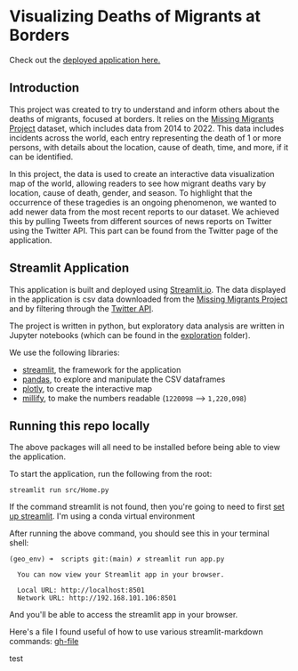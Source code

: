 # Visualizing Deaths of Migrants at Borders

Check out the [deployed application here.](https://citlali-trigos-raczkowski-migrant-data-visualiza-srchome-b0llv8.streamlitapp.com/)

## Introduction

This project was created to try to understand and inform others about the deaths of migrants, focused at borders. It relies on the [Missing Migrants Project](https://missingmigrants.iom.int/) dataset, which includes data from 2014 to 2022. This data includes incidents across the world, each entry representing the death of 1 or more persons, with details about the location, cause of death, time, and more, if it can be identified.

In this project, the data is used to create an interactive data visualization map of the world, allowing readers to see how migrant deaths vary by location, cause of death, gender, and season. To highlight that the occurrence of these tragedies is an ongoing phenomenon, we wanted to add newer data from the most recent reports to our dataset. We achieved this by pulling Tweets from different sources of news reports on Twitter using the Twitter API. This part can be found from the Twitter page of the application.

## Streamlit Application

This application is built and deployed using [Streamlit.io](https://streamlit.io/). The data displayed in the application is csv data downloaded from the [Missing Migrants Project](https://missingmigrants.iom.int/) and by filtering through the [Twitter API](https://developer.twitter.com/en/docs/twitter-api).

The project is written in python, but exploratory data analysis are written in Jupyter notebooks (which can be found in the [exploration](./exploration/) folder).

We use the following libraries:

- [streamlit](https://streamlit.io/), the framework for the application
- [pandas](https://pandas.pydata.org/), to explore and manipulate the CSV dataframes
- [plotly](https://plotly.com/), to create the interactive map
- [millify](https://www.npmjs.com/package/millify), to make the numbers readable (`1220098` --> `1,220,098`)

## Running this repo locally

The above packages will all need to be installed before being able to view the application.

To start the application, run the following from the root:

```
streamlit run src/Home.py
```

If the command streamlit is not found, then you're going to need to first [set up streamlit](https://docs.streamlit.io/library/get-started/installation). I'm using a conda virtual environment

After running the above command, you should see this in your terminal shell:

```
(geo_env) ➜  scripts git:(main) ✗ streamlit run app.py

  You can now view your Streamlit app in your browser.

  Local URL: http://localhost:8501
  Network URL: http://192.168.101.106:8501

```

And you'll be able to access the streamlit app in your browser.

Here's a file I found useful of how to use various streamlit-markdown commands: [gh-file](https://github.com/shaildeliwala/experiments/blob/master/streamlit.py)

test
